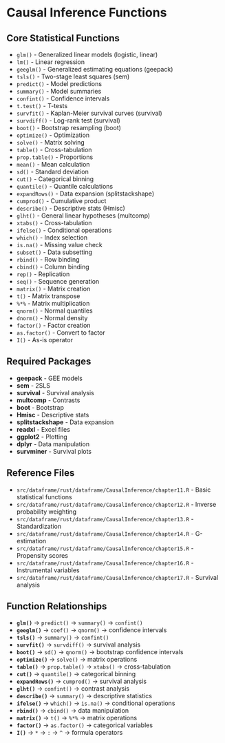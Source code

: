 # Causal Inference Functions

## Core Statistical Functions
- `glm()` - Generalized linear models (logistic, linear)
- `lm()` - Linear regression
- `geeglm()` - Generalized estimating equations (geepack)
- `tsls()` - Two-stage least squares (sem)
- `predict()` - Model predictions
- `summary()` - Model summaries
- `confint()` - Confidence intervals
- `t.test()` - T-tests
- `survfit()` - Kaplan-Meier survival curves (survival)
- `survdiff()` - Log-rank test (survival)
- `boot()` - Bootstrap resampling (boot)
- `optimize()` - Optimization
- `solve()` - Matrix solving
- `table()` - Cross-tabulation
- `prop.table()` - Proportions
- `mean()` - Mean calculation
- `sd()` - Standard deviation
- `cut()` - Categorical binning
- `quantile()` - Quantile calculations
- `expandRows()` - Data expansion (splitstackshape)
- `cumprod()` - Cumulative product
- `describe()` - Descriptive stats (Hmisc)
- `glht()` - General linear hypotheses (multcomp)
- `xtabs()` - Cross-tabulation
- `ifelse()` - Conditional operations
- `which()` - Index selection
- `is.na()` - Missing value check
- `subset()` - Data subsetting
- `rbind()` - Row binding
- `cbind()` - Column binding
- `rep()` - Replication
- `seq()` - Sequence generation
- `matrix()` - Matrix creation
- `t()` - Matrix transpose
- `%*%` - Matrix multiplication
- `qnorm()` - Normal quantiles
- `dnorm()` - Normal density
- `factor()` - Factor creation
- `as.factor()` - Convert to factor
- `I()` - As-is operator

## Required Packages
- **geepack** - GEE models
- **sem** - 2SLS
- **survival** - Survival analysis
- **multcomp** - Contrasts
- **boot** - Bootstrap
- **Hmisc** - Descriptive stats
- **splitstackshape** - Data expansion
- **readxl** - Excel files
- **ggplot2** - Plotting
- **dplyr** - Data manipulation
- **survminer** - Survival plots

## Reference Files
- `src/dataframe/rust/dataframe/CausalInference/chapter11.R` - Basic statistical functions
- `src/dataframe/rust/dataframe/CausalInference/chapter12.R` - Inverse probability weighting
- `src/dataframe/rust/dataframe/CausalInference/chapter13.R` - Standardization
- `src/dataframe/rust/dataframe/CausalInference/chapter14.R` - G-estimation
- `src/dataframe/rust/dataframe/CausalInference/chapter15.R` - Propensity scores
- `src/dataframe/rust/dataframe/CausalInference/chapter16.R` - Instrumental variables
- `src/dataframe/rust/dataframe/CausalInference/chapter17.R` - Survival analysis

## Function Relationships
- **`glm()`** → `predict()` → `summary()` → `confint()`
- **`geeglm()`** → `coef()` → `qnorm()` → confidence intervals
- **`tsls()`** → `summary()` → `confint()`
- **`survfit()`** → `survdiff()` → survival analysis
- **`boot()`** → `sd()` → `qnorm()` → bootstrap confidence intervals
- **`optimize()`** → `solve()` → matrix operations
- **`table()`** → `prop.table()` → `xtabs()` → cross-tabulation
- **`cut()`** → `quantile()` → categorical binning
- **`expandRows()`** → `cumprod()` → survival analysis
- **`glht()`** → `confint()` → contrast analysis
- **`describe()`** → `summary()` → descriptive statistics
- **`ifelse()`** → `which()` → `is.na()` → conditional operations
- **`rbind()`** → `cbind()` → data manipulation
- **`matrix()`** → `t()` → `%*%` → matrix operations
- **`factor()`** → `as.factor()` → categorical variables
- **`I()`** → `*` → `:` → `^` → formula operators